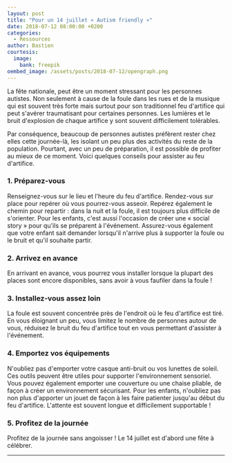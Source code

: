 ```yaml
---
layout: post
title: "Pour un 14 juillet « Autism friendly »"
date: 2018-07-12 08:00:00 +0200
categories:
  - Ressources
author: Bastien
courtesis:
  image:
    bank: freepik
oembed_image: /assets/posts/2018-07-12/opengraph.png
---
```


<amp-img class="left" width="320" height="188" src="{{ site.amp_img_cache_url }}/assets/posts/2018-07-12/opengraph.png" alt="Pour un 14 juillet autism friendly"></amp-img>

La fête nationale, peut être un moment stressant pour les personnes autistes. Non seulement à cause de la foule dans les rues et de 
la musique qui est souvent très forte mais surtout pour son traditionnel feu d'artifice qui peut s'avérer traumatisant pour certaines personnes.
Les lumières et le bruit d'explosion de chaque artifice y sont souvent difficilement tolérables.

Par conséquence, beaucoup de personnes autistes préfèrent rester chez elles cette journée-là, les isolant un peu plus des activités du reste de la population.
Pourtant, avec un peu de préparation, il est possible de profiter au mieux de ce moment.
Voici quelques conseils pour assister au feu d'artifice.

### 1. Préparez-vous
Renseignez-vous sur le lieu et l'heure du feu d'artifice. Rendez-vous sur place pour repérer où vous pourrez-vous asseoir. Repérez également le chemin pour repartir&nbsp;: 
dans la nuit et la foule, il est toujours plus difficile de s'orienter.
Pour les enfants, c'est aussi l'occasion de créer une «&nbsp;social story&nbsp;» pour qu'ils se préparent à l'événement.
Assurez-vous également que votre enfant sait demander lorsqu'il  n'arrive plus à supporter la foule ou le bruit et qu'il souhaite partir.

### 2. Arrivez en avance
En arrivant en avance, vous pourrez vous installer lorsque la plupart des places sont encore disponibles, sans avoir à vous faufiler dans la foule&nbsp;!

### 3. Installez-vous assez loin
La foule est souvent concentrée près de l'endroit où le feu d'artifice est tiré. En vous éloignant un peu, vous limitez le nombre de personnes autour de vous, réduisez le bruit du feu 
d'artifice tout en vous permettant d'assister à l'événement. 

### 4. Emportez vos équipements
N'oubliez pas d'emporter votre casque anti-bruit ou vos lunettes de soleil. Ces outils peuvent être utiles pour supporter l'environnement sensoriel.
Vous pouvez également emporter une couverture ou une chaise pliable, de façon à créer un environnement sécurisant.
Pour les enfants, n'oubliez pas non plus d'apporter un jouet de façon à les faire patienter jusqu'au début du feu d'artifice.
L'attente est souvent longue et difficilement supportable&nbsp;!

### 5. Profitez de la journée

Profitez de la journée sans angoisser&nbsp;! Le 14 juillet est d'abord une fête à célébrer.

---
